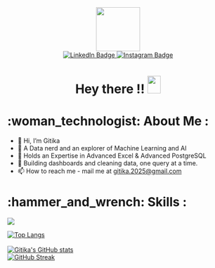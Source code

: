 <div id="header" align="center">
  <img src="https://i.pinimg.com/564x/b7/79/90/b77990c5cd77083976aebcecd01d77c6.jpg" width="100"/>
 <div id="badges">
  <a href="https://www.linkedin.com/in/gitika-gtka26/" target="_blank">
    <img src="https://img.shields.io/badge/LinkedIn-blue?style=for-the-badge&logo=linkedin&logoColor=white" alt="LinkedIn Badge"/>
  </a>
  <a href="https://www.instagram.com/gi.ti.ka/" target="_blank">
    <img src="https://img.shields.io/badge/Instagram-magenta?style=for-the-badge&logo=instagram&logoColor=white" alt="Instagram Badge"/>
  </a>
</div>
 <img src="https://komarev.com/ghpvc/?username=Gitika-26&style=flat-square&color=blue" alt=""/>
</div>
<h1 align="center">
  Hey there !!
  <img src="https://media.giphy.com/media/hvRJCLFzcasrR4ia7z/giphy.gif" width="30px" height="40px"/>
</h1>
<h1>:woman_technologist: About Me :</h1>

- 👋 Hi, I’m Gitika
- 👀 A Data nerd and an explorer of Machine Learning and AI
- 🌱 Holds an Expertise in Advanced Excel & Advanced PostgreSQL 
- 💞️ Building dashboards and cleaning data, one query at a time.
- 📫 How to reach me - mail me at gitika.2025@gmail.com


<h1> :hammer_and_wrench: Skills :</h1>
<p >
  <a href="https://skillicons.dev">
    <img src="https://skillicons.dev/icons?i=py,postgresql,sklearn,git,github,windows" />
  </a>
</p>


[![Top Langs](https://github-readme-stats.vercel.app/api/top-langs/?username=gitika2025&layout=compact&theme=vision-friendly-dark)](https://github.com/gitika2025/github-readme-stats)<br/><br/>
[![Gitika's GitHub stats](https://github-readme-stats.vercel.app/api?username=gitika2025&show_icons=true&theme=radical)](https://github.com/gitika2025/github-readme-stats) <br/>
[![GitHub Streak](https://streak-stats.demolab.com?user=gitika2025&theme=dark&hide_border=true)](https://git.io/streak-stats)


<!---
Gitika-26/Gitika-26 is a ✨ special ✨ repository because its `README.md` (this file) appears on your GitHub profile.
You can click the Preview link to take a look at your changes.
--->
